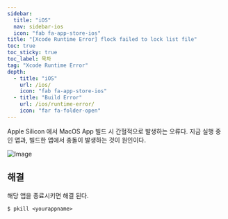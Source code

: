 ```yaml
---
sidebar:
  title: "iOS"
  nav: sidebar-ios
  icon: "fab fa-app-store-ios"
title: "[Xcode Runtime Error] flock failed to lock list file"
toc: true
toc_sticky: true
toc_label: 목차
tag: "Xcode Runtime Error"
depth:
  - title: "iOS"
    url: /ios/
    icon: "fab fa-app-store-ios"
  - title: "Build Error"
    url: /ios/runtime-error/
    icon: "far fa-folder-open"
---
```

Apple Silicon 에서 MacOS App 빌드 시 간헐적으로 발생하는 오류다. 지금 실행 중인 앱과, 빌드한 앱에서 충돌이 발생하는 것이 원인이다.

![Image](https://drive.google.com/uc?export=view&id=1iZLJnFW-_V-TOCx4fwrFP3yQzJ_McebF)

## 해결
해당 앱을 종료시키면 해결 된다.
```
$ pkill <yourappname>
```
